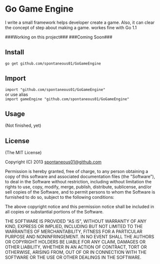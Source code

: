 Go Game Engine
==============

I write a small framework helps developer create a game.
Also, it can clear the concept of step about making a game. 
workes fine with Go 1.1 

###Working on this project###
###Coming Soon###

## Install

`go get github.com/spontaneous01/GoGameEngine`

## Import

`import "github.com/spontaneous01/GoGameEngine" `  
or use alias  
`import gameEngine "github.com/spontaneous01/GoGameEngine"`  

## Usage

(Not finished, yet)

## License

(The MIT License)

Copyright (C) 2013 spontaneous01@github.com

Permission is hereby granted, free of charge, to any person obtaining a copy of this software and associated documentation files (the "Software"), to deal in the Software without restriction, including without limitation the rights to use, copy, modify, merge, publish, distribute, sublicense, and/or sell copies of the Software, and to permit persons to whom the Software is furnished to do so, subject to the following conditions:

The above copyright notice and this permission notice shall be included in all copies or substantial portions of the Software.

THE SOFTWARE IS PROVIDED "AS IS", WITHOUT WARRANTY OF ANY KIND, EXPRESS OR IMPLIED, INCLUDING BUT NOT LIMITED TO THE WARRANTIES OF MERCHANTABILITY, FITNESS FOR A PARTICULAR PURPOSE AND NONINFRINGEMENT. IN NO EVENT SHALL THE AUTHORS OR COPYRIGHT HOLDERS BE LIABLE FOR ANY CLAIM, DAMAGES OR OTHER LIABILITY, WHETHER IN AN ACTION OF CONTRACT, TORT OR OTHERWISE, ARISING FROM, OUT OF OR IN CONNECTION WITH THE SOFTWARE OR THE USE OR OTHER DEALINGS IN THE SOFTWARE.
